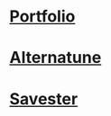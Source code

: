 # [Portfolio](https://burke-hill.github.io)

# [Alternatune](https://alterna-3ec73.web.app/)

# [Savester]([https://alterna-3ec73.web.app/](https://savesterapp.herokuapp.com/))
